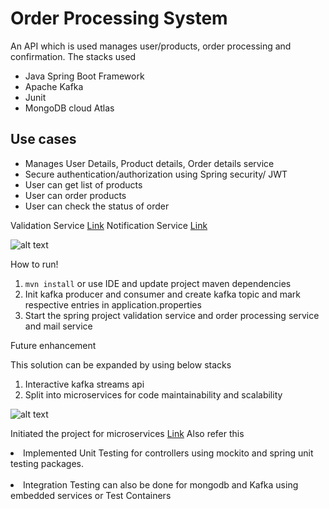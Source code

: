 # Order Processing System

An API which is used manages user/products, order processing and confirmation.
The stacks used 
- Java Spring Boot Framework
- Apache Kafka
- Junit
- MongoDB cloud Atlas
## Use cases

- Manages User Details, Product details, Order details service
- Secure authentication/authorization using Spring security/ JWT
- User can get list of products
- User can order products
- User can check the status of order


Validation Service [Link](https://github.com/karthiknathan06/validator-service) 
Notification Service [Link](https://github.com/karthiknathan06/email-notifier-service) 


![alt text](https://github.com/karthiknathan06/OrderManagementSystem/blob/master/architectureDiagram.jpg)


How to run!

1. `mvn install` or use IDE and update project maven dependencies 
2. Init kafka producer and consumer and create kafka topic and mark respective entries in application.properties
3. Start the spring project validation service and order processing service and mail service

Future enhancement

This solution can be expanded by using below stacks 

1. Interactive kafka streams api
2. Split into microservices for code maintainability and scalability

![alt text](https://github.com/karthiknathan06/OrderManagementSystem/blob/master/FutureEnhancement.jpg)

Initiated the project for microservices [Link](https://github.com/karthiknathan06/Retail-Order-Management-System/tree/master) Also refer this

<li>Implemented Unit Testing for controllers using mockito and spring unit testing packages.</li> <br>
<li>Integration Testing can also be done for mongodb and Kafka using embedded services or Test Containers</li>
